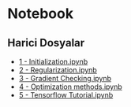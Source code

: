 # Notebook


<!--HariciDosyalar-->

## Harici Dosyalar

- [1 - Initialization.ipynb](./1%20-%20Initialization.ipynb)
- [2 - Regularization.ipynb](./2%20-%20Regularization.ipynb)
- [3 - Gradient Checking.ipynb](./3%20-%20Gradient%20Checking.ipynb)
- [4 - Optimization methods.ipynb](./4%20-%20Optimization%20methods.ipynb)
- [5 - Tensorflow Tutorial.ipynb](./5%20-%20Tensorflow%20Tutorial.ipynb)


<!--HariciDosyalar-->

